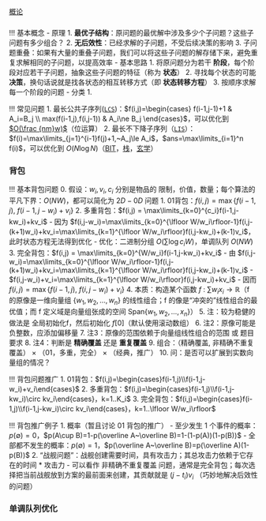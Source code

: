 
[概论](/实现/5.dp)


###  ###


!!! 基本概念
	- 原理
		1. **最优子结构**：原问题的最优解中涉及多少个子问题？这些子问题有多少组合？
		2. **无后效性**：已经求解的子问题，不受后续决策的影响
		3. 子问题重叠：如果有大量的重叠子问题，我们可以将这些子问题的解存储下来，避免重复求解相同的子问题，以提高效率
	- 基本思路
		1. 将原问题分为若干 **阶段**，每个阶段对应若干子问题，抽象这些子问题的特征（称为 **状态**）
		2. 寻找每个状态的可能 **决策**，换句话说就是找各状态的相互转移方式（即 **状态转移方程**）
		3. 按顺序求解每一个阶段的问题
	- 分类
		1. 


!!! 常见问题
	1. 最长公共子序列([`LCS`](https://ac.nowcoder.com/acm/problem/235624))：$f(i,j)=\begin{cases} f(i-1,j-1)+1 & A_i=B_j \\ max(f(i-1,j),f(i,j-1)) & A_i\ne B_j \end{cases}$，可以优化到 [$O(\frac {nm}w)$](https://www.cnblogs.com/-Wallace-/p/bit-lcs.html)（位运算）
	2. 最长不下降子序列（[`LIS`](https://www.luogu.com.cn/problem/AT_chokudai_S001_h)）：$f(i)=\max\limits_{j=1}^{i-1}f(j)+1,~A_j\le A_i$，$ans=\max\limits_{i=1}^n f(i)$，可以优化到 $O(N\log N)$（[BIT]()，[栈](https://www.luogu.com.cn/problem/solution/AT_chokudai_S001_h)，[玄学](https://www.cnblogs.com/itlqs/p/5743114.html)）

### 背包 ###

!!! 基本背包问题
	0. 假设：$w_i,v_i,c_i$ 分别是物品的 限制，价值，数量；每个算法的平凡下界：$O(NW)$，都可以简化为 $2D-0D$ 问题
	1. 01背包：$f(i,j)=\max\{f(i-1,j),~f(i-1,j-w_i)+v_i\}$
	2. 多重背包：$f(i,j) = \max\limits_{k=0}^{c_i}f(i-1,j-kw_i)+kv_i$
		- 因为 $f(i,j-w_i)=\max\limits_{k=0}^{\lfloor W/w_i\rfloor-1}f(i,j-(k+1)w_i)+kv_i=\max\limits_{k=1}^{\lfloor W/w_i\rfloor}f(i,j-kw_i)+(k-1)v_i$，此时状态方程无法得到优化
		- 优化：二进制分组 $O(\sum\log c_iW)$，单调队列 $O(NW)$
	3. 完全背包：$f(i,j) = \max\limits_{k=0}^{W/w_i}f(i-1,j-kw_i)+kv_i$
		- 由 $f(i,j-w_i)=\max\limits_{k=0}^{\lfloor W/w_i\rfloor-1}f(i,j-(k+1)w_i)+kv_i=\max\limits_{k=1}^{\lfloor W/w_i\rfloor}f(i,j-kw_i)+(k-1)v_i$
		- $f(i,j-w_i)+v_i=\max\limits_{k=1}^{\lfloor W/w_i\rfloor}f(i,j-kw_i)+kv_i$
		- 因而 $f(i,j) = \max\{f(i-1,j),~f(i,j-w_i)+v_i\}$
	4. 本质：构造某个函数 $f~:~\sum w_ix_i \to \mathbb R$（f 的原像是一维向量组 $\{w_1,w_2,\dots,w_n\}$ 的线性组合；f 的像是“冲突的”线性组合的最优值；而 f 定义域是向量组张成的空间 $\text{Span}\{w_1,w_2,\dots,x_n\}$）
	5. 注：较为稳健的做法是 全局初始化f，然后初始化 $f[0]$（默认使用滚动数组）
	6. 注2：原像可能是负整数，应添加偏移量
	7. 注3：原像的范围依赖于向量组线性组合的范围 或 题目要求
	8. 注4：判断是 **精确覆盖** 还是 **重复覆盖**
	9. 组合：（精确覆盖, 非精确不重复覆盖） $\times$ （01，多重，完全） $\times$ （经典，推广）
	10. 问：是否可以扩展到实数向量组的情况？

!!! 背包问题推广
	1. 01背包：$f(i,j)=\begin{cases}f(i-1,j)\\f(i-1,j-w_i)+v_i\end{cases}$
	2. 多重背包：$f(i,j)=\begin{cases}f(i-1,j)\\f(i-1,j-kw_i)\circ kv_i\end{cases}，k=1..K_i$
	3. 完全背包：$f(i,j)=\begin{cases}f(i-1,j)\\f(i-1,j-kw_i)\circ kv_i\end{cases}，k=1..\lfloor W/w_i\rfloor$
	

!!! 背包推广例子
	1. 概率（暂且讨论 01 背包的推广）
		- 至少发生 1 个事件的概率：$p(\emptyset)=0$，$p(A\cup B)=1-p(\overline A~\overline B)=1-(1-p(A))(1-p(B))$
		- 全部都不发生的概率：$p(\emptyset)=1$，$p(\overline A~\overline B)=p(\overline A)(1-p(B))$
	2. “战舰问题”：战舰创建需要时间，具有攻击力；其总攻击力依赖于它存在的时间 * 攻击力
		- 可以看作 非精确不重复覆盖 问题，通常是完全背包；每次选择把当前战舰放到方案的最前面来创建，其贡献就是 $(j-t_i)v_i$ （巧妙地解决后效性的问题）

### 单调队列优化 ###
